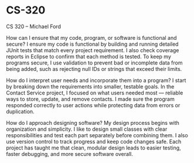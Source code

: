 # CS-320

CS 320 – Michael Ford

How can I ensure that my code, program, or software is functional and secure?
I ensure my code is functional by building and running detailed JUnit tests that match every project requirement. I also check coverage reports in Eclipse to confirm that each method is tested. To keep my programs secure, I use validation to prevent bad or incomplete data from being added, such as rejecting null IDs or strings that exceed their limits.

How do I interpret user needs and incorporate them into a program?
I start by breaking down the requirements into smaller, testable goals. In the Contact Service project, I focused on what users needed most — reliable ways to store, update, and remove contacts. I made sure the program responded correctly to user actions while protecting data from errors or duplication.

How do I approach designing software?
My design process begins with organization and simplicity. I like to design small classes with clear responsibilities and test each part separately before combining them. I also use version control to track progress and keep code changes safe. Each project has taught me that clean, modular design leads to easier testing, faster debugging, and more secure software overall.
